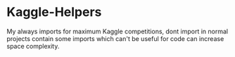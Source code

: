# Kaggle-Helpers
My always imports for maximum Kaggle competitions, dont import in normal projects contain some imports which can't be useful for code can increase space complexity.

